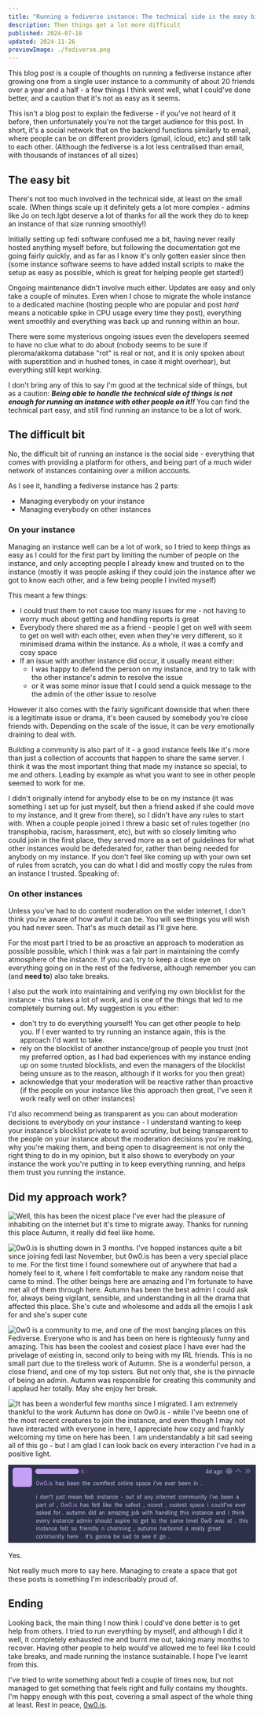 ```yaml
---
title: "Running a fediverse instance: The technical side is the easy bit"
description: Then things get a lot more difficult
published: 2024-07-18
updated: 2024-11-26
previewImage: ./fediverse.png
---
```


This blog post is a couple of thoughts on running a fediverse instance after growing one from a single user instance to a community of about 20 friends over a year and a half - a few things I think went well, what I could've done better, and a caution that it's not as easy as it seems.

This isn't a blog post to explain the fediverse - if you've not heard of it before, then unfortunately you're not the target audience for this post. In short, it's a social network that on the backend functions similarly to email, where people can be on different providers (gmail, icloud, etc) and still talk to each other. (Although the fediverse is a lot less centralised than email, with thousands of instances of all sizes)

## The easy bit

There's not too much involved in the technical side, at least on the small scale. (When things scale up it definitely gets a lot more complex - admins like Jo on tech.lgbt deserve a lot of thanks for all the work they do to keep an instance of that size running smoothly!)

Initially setting up fedi software confused me a bit, having never really hosted anything myself before, but following the documentation got me going fairly quickly, and as far as I know it's only gotten easier since then (some instance software seems to have added install scripts to make the setup as easy as possible, which is great for helping people get started!)

Ongoing maintenance didn't involve much either. Updates are easy and only take a couple of minutes. Even when I chose to migrate the whole instance to a dedicated machine (hosting people who are popular and post *hard* means a noticable spike in CPU usage every time they post), everything went smoothly and everything was back up and running within an hour.

There were some mysterious ongoing issues even the developers seemed to have no clue what to do about (nobody seems to be sure if pleroma/akkoma database "rot" is real or not, and it is only spoken about with superstition and in hushed tones, in case it might overhear), but everything still kept working.

I don't bring any of this to say I'm good at the technical side of things, but as a caution: **_Being able to handle the technical side of things is not enough for running an instance with other people on it!!_** You can find the technical part easy, and still find running an instance to be a lot of work.

## The difficult bit

No, the difficult bit of running an instance is the social side - everything that comes with providing a platform for others, and being part of a much wider network of instances containing over a million accounts.

As I see it, handling a fediverse instance has 2 parts:

- Managing everybody on your instance
- Managing everybody on other instances

### On your instance

Managing an instance well can be a lot of work, so I tried to keep things as easy as I could for the first part by limiting the number of people on the instance, and only accepting people I already knew and trusted on to the instance (mostly it was people asking if they could join the instance after we got to know each other, and a few being people I invited myself)

This meant a few things:

- I could trust them to not cause too many issues for me - not having to worry much about getting and handling reports is great
- Everybody there shared me as a friend - people I get on well with seem to get on well with each other, even when they're very different, so it minimised drama within the instance. As a whole, it was a comfy and cosy space
- If an issue with another instance did occur, it usually meant either:
  - I was happy to defend the person on my instance, and try to talk with the other instance's admin to resolve the issue
  - or it was some minor issue that I could send a quick message to the the admin of the other issue to resolve

However it also comes with the fairly significant downside that when there is a legitimate issue or drama, it's been caused by somebody you're close friends with. Depending on the scale of the issue, it can be *very* emotionally draining to deal with.

Building a community is also part of it - a good instance feels like it's more than just a collection of accounts that happen to share the same server. I think it was the most important thing that made my instance so special, to me and others. Leading by example as what you want to see in other people seemed to work for me.

I didn't originally intend for anybody else to be on my instance (it was something I set up for just myself, but then a friend asked if she could move to my instance, and it grew from there), so I didn't have any rules to start with. When a couple people joined I threw a basic set of rules together (no transphobia, racism, harassment, etc), but with so closely limiting who could join in the first place, they served more as a set of guidelines for what other instances would be defederated for, rather than being needed for anybody on my instance. If you don't feel like coming up with your own set of rules from scratch, you can do what I did and mostly copy the rules from an instance I trusted. Speaking of:

### On other instances

Unless you've had to do content moderation on the wider internet, I don't think you're aware of how awful it can be. You will see things you will wish you had never seen. That's as much detail as I'll give here.

For the most part I tried to be as proactive an approach to moderation as possible possible, which I think was a fair part in maintaining the comfy atmosphere of the instance. If you can, try to keep a close eye on everything going on in the rest of the fediverse, although remember you can (and **need to**) also take breaks.

I also put the work into maintaining and verifying my own blocklist for the instance - this takes a lot of work, and is one of the things that led to me completely burning out. My suggestion is you either:

- don't try to do everything yourself! You can get other people to help you. If I ever wanted to try running an instance again, this is the approach I'd want to take.
- rely on the blocklist of another instance/group of people you trust (not my preferred option, as I had bad experiences with my instance ending up on some trusted blocklists, and even the managers of the blocklist being unsure as to the reason, although if it works for you then great)
- acknowledge that your moderation will be reactive rather than proactive (if the people on your instance like this approach then great, I've seen it work really well on other instances)

I'd also recommend being as transparent as you can about moderation decisions to everybody on your instance - I understand wanting to keep your instance's blocklist private to avoid scrutiny, but being transparent to the people on your instance about the moderation decisions you're making, why you're making them, and being open to disagreement is not only the right thing to do in my opinion, but it also shows to everybody on your instance the work you're putting in to keep everything running, and helps them trust you running the instance.

## Did my approach work?

![Well, this has been the nicest place I've ever had the pleasure of inhabiting on the internet but it's time to migrate away. Thanks for running this place Autumn, it really did feel like home.](./positive-1.png)

![0w0.is is shutting down in 3 months. I've hopped instances quite a bit since joining fedi last November, but 0w0.is has been a very special place to me. For the first time I found somewhere out of anywhere that had a homely feel to it, where I felt comfortable to make any random noise that came to mind. The other beings here are amazing and I'm fortunate to have met all of them through here. Autumn has been the best admin I could ask for, always being vigilant, sensible, and understanding in all the drama that affected this place. She's cute and wholesome and adds all the emojis I ask for and she's super cute](./positive-2.png)

![0w0 is a community to me, and one of the most banging places on this Fediverse. Everyone who is and has been on here is righteously funny and amazing. This has been the coolest and cosiest place I have ever had the privelage of existing in, second only to being with my IRL friends. This is no small part due to the tireless work of Autumn. She is a wonderful person, a close friend, and one of my top sisters. But not only that, she is the pinnacle of being an admin. Autumn was responsible for creating this community and I applaud her totally. May she enjoy her break.](./positive-3.png)

![It has been a wonderful few months since I migrated. I am extremely thankful to the work Autumn has done on 0w0.is - while I've beebn one of the most recent creatures to join the instance, and even though I may not have interacted with everyone in here, I appreciate how cozy and frankly welcoming my time on here has been. I am understandably a bit sad seeing all of this go - but I am glad I can look back on every interaction I've had in a positive light.](./positive-4.png)

![0w0.is has been the comfiest online space I've ever been in. I dont just mean fedi instance - out of any internet community I've been a part of, 0w0.is has felt like the safest, nicest, coziest space I could've ever asked for. Autumn did an amazing job with handling this instance and I think every instance admin should aspire to get to the same level 0w0 was at. This instance felt so friendly and charming, Autumn harbored a really great community here. It's gonna be sad to see it go.](./positive-5.png)

Yes.

Not really much more to say here. Managing to create a space that got these posts is something I'm indescribably proud of.

## Ending

Looking back, the main thing I now think I could've done better is to get help from others. I tried to run everything by myself, and although I did it well, it completely exhausted me and burnt me out, taking many months to recover. Having other people to help would've allowed me to feel like I could take breaks, and made running the instance sustainable. I hope I've learnt from this.

I've tried to write something about fedi a couple of times now, but not managed to get something that feels right and fully contains my thoughts. I'm happy enough with this post, covering a small aspect of the whole thing at least. Rest in peace, [0w0.is](https://0w0.is/).
